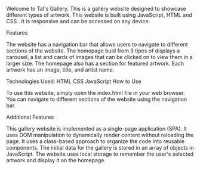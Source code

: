 Welcome to Tal's Gallery. This is a gallery website designed to showcase different types of artwork. This website is built using JavaScript, HTML and CSS . It is responsive and can be accessed on any device.

Features

The website has a navigation bar that allows users to navigate to different sections of the website.
The homepage buld from 3 tipes of displays a carousel, a list and cards of images that can be clicked on to view them in a larger size.
The homepage also has a section for featured artwork. Each artwork has an image, title, and artist name.

Technologies Used:
HTML
CSS
JavaScript
How to Use

To use this website, simply open the index.html file in your web browser. You can navigate to different sections of the website using the navigation bar.

Additional Features

This gallery website is implemented as a single-page application (SPA).
It uses DOM manipulation to dynamically render content without reloading the page.
It uses a class-based approach to organize the code into reusable components.
The initial data for the gallery is stored in an array of objects in JavaScript.
The website uses local storage to remember the user's selected artwork and display it on the homepage.
